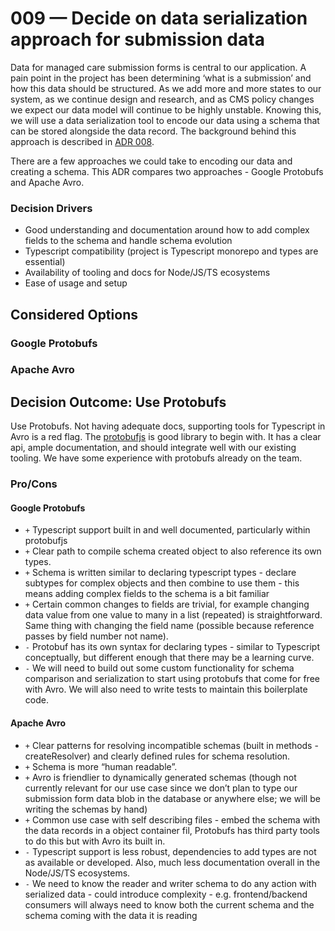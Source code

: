 # 009 — Decide on data serialization approach for submission data

Data for managed care submission forms is central to our application. A pain point in the project has been determining ‘what is a submission’ and how this data should be structured. As we add more and more states to our system, as we continue design and research, and as CMS policy changes we expect our data model will continue to be highly unstable. Knowing this, we will use a data serialization tool to encode our data using a schema that can be stored alongside the data record. The background behind this approach is described in [ADR 008](./008-form-data-serialization.md).

There are a few approaches we could take to encoding our data and creating a schema. This ADR compares two approaches - Google Protobufs and Apache Avro.

### Decision Drivers

-   Good understanding and documentation around how to add complex fields to the schema and handle schema evolution
-   Typescript compatibility (project is Typescript monorepo and types are essential)
-   Availability of tooling and docs for Node/JS/TS ecosystems
-   Ease of usage and setup

## Considered Options

### Google Protobufs

### Apache Avro

## Decision Outcome: Use Protobufs

Use Protobufs. Not having adequate docs, supporting tools for Typescript in Avro is a red flag. The [protobufjs](https://github.com/protobufjs/protobuf.js/) is good library to begin with. It has a clear api, ample documentation, and should integrate well with our existing tooling. We have some experience with protobufs already on the team.

### Pro/Cons

#### Google Protobufs

-   `+` Typescript support built in and well documented, particularly within protobufjs
-   `+` Clear path to compile schema created object to also reference its own types.
-   `+` Schema is written similar to declaring typescript types - declare subtypes for complex objects and then combine to use them - this means adding complex fields to the schema is a bit familiar
-   `+` Certain common changes to fields are trivial, for example changing data value from one value to many in a list (repeated) is straightforward. Same thing with changing the field name (possible because reference passes by field number not name).
-   `-` Protobuf has its own syntax for declaring types - similar to Typescript conceptually, but different enough that there may be a learning curve.
-   `-` We will need to build out some custom functionality for schema comparison and serialization to start using protobufs that come for free with Avro. We will also need to write tests to maintain this boilerplate code.

#### Apache Avro

-   `+` Clear patterns for resolving incompatible schemas (built in methods - createResolver) and clearly defined rules for schema resolution.
-   `+` Schema is more “human readable”.
-   `+` Avro is friendlier to dynamically generated schemas (though not currently relevant for our use case since we don’t plan to type our submission form data blob in the database or anywhere else; we will be writing the schemas by hand)
-   `+` Common use case with self describing files - embed the schema with the data records in a object container fil, Protobufs has third party tools to do this but with Avro its built in.
-   `-` Typescript support is less robust, dependencies to add types are not as available or developed. Also, much less documentation overall in the Node/JS/TS ecosystems.
-   `-` We need to know the reader and writer schema to do any action with serialized data - could introduce complexity - e.g. frontend/backend consumers will always need to know both the current schema and the schema coming with the data it is reading
